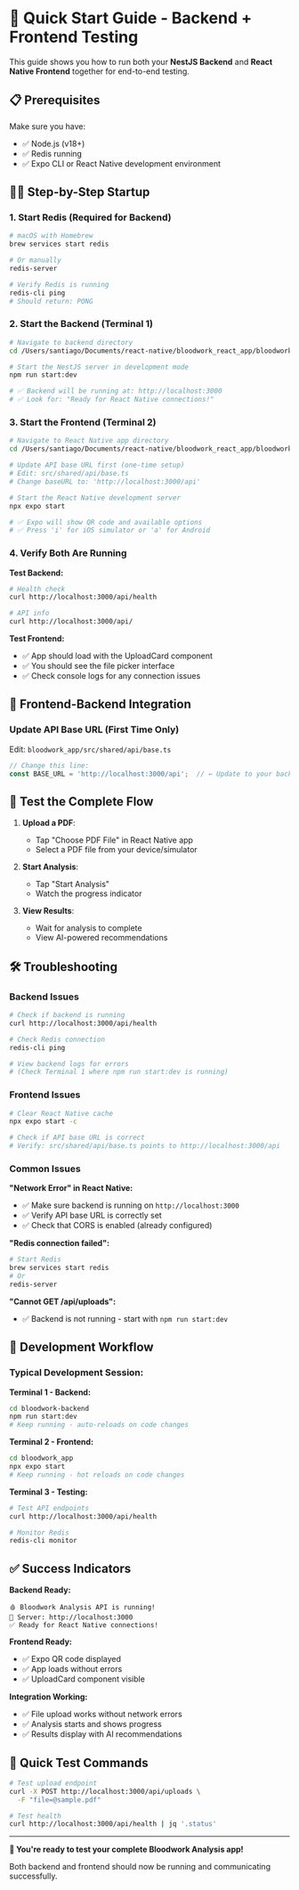 # 🚀 Quick Start Guide - Backend + Frontend Testing

This guide shows you how to run both your **NestJS Backend** and **React Native Frontend** together for end-to-end testing.

## 📋 Prerequisites

Make sure you have:
- ✅ Node.js (v18+)
- ✅ Redis running
- ✅ Expo CLI or React Native development environment

## 🏃‍♂️ Step-by-Step Startup

### 1. **Start Redis** (Required for Backend)
```bash
# macOS with Homebrew
brew services start redis

# Or manually
redis-server

# Verify Redis is running
redis-cli ping
# Should return: PONG
```

### 2. **Start the Backend** (Terminal 1)
```bash
# Navigate to backend directory
cd /Users/santiago/Documents/react-native/bloodwork_react_app/bloodwork-backend

# Start the NestJS server in development mode
npm run start:dev

# ✅ Backend will be running at: http://localhost:3000
# ✅ Look for: "Ready for React Native connections!"
```

### 3. **Start the Frontend** (Terminal 2)
```bash
# Navigate to React Native app directory
cd /Users/santiago/Documents/react-native/bloodwork_react_app/bloodwork_app

# Update API base URL first (one-time setup)
# Edit: src/shared/api/base.ts
# Change baseURL to: 'http://localhost:3000/api'

# Start the React Native development server
npx expo start

# ✅ Expo will show QR code and available options
# ✅ Press 'i' for iOS simulator or 'a' for Android
```

### 4. **Verify Both Are Running**

**Test Backend:**
```bash
# Health check
curl http://localhost:3000/api/health

# API info
curl http://localhost:3000/api/
```

**Test Frontend:**
- ✅ App should load with the UploadCard component
- ✅ You should see the file picker interface
- ✅ Check console logs for any connection issues

## 🔗 Frontend-Backend Integration

### Update API Base URL (First Time Only)

Edit: `bloodwork_app/src/shared/api/base.ts`
```typescript
// Change this line:
const BASE_URL = 'http://localhost:3000/api';  // ← Update to your backend URL
```

## 🧪 Test the Complete Flow

1. **Upload a PDF**: 
   - Tap "Choose PDF File" in React Native app
   - Select a PDF file from your device/simulator

2. **Start Analysis**:
   - Tap "Start Analysis" 
   - Watch the progress indicator

3. **View Results**:
   - Wait for analysis to complete
   - View AI-powered recommendations

## 🛠️ Troubleshooting

### Backend Issues
```bash
# Check if backend is running
curl http://localhost:3000/api/health

# Check Redis connection
redis-cli ping

# View backend logs for errors
# (Check Terminal 1 where npm run start:dev is running)
```

### Frontend Issues
```bash
# Clear React Native cache
npx expo start -c

# Check if API base URL is correct
# Verify: src/shared/api/base.ts points to http://localhost:3000/api
```

### Common Issues

**"Network Error" in React Native:**
- ✅ Make sure backend is running on `http://localhost:3000`
- ✅ Verify API base URL is correctly set
- ✅ Check that CORS is enabled (already configured)

**"Redis connection failed":**
```bash
# Start Redis
brew services start redis
# Or
redis-server
```

**"Cannot GET /api/uploads":**
- ✅ Backend is not running - start with `npm run start:dev`

## 📱 Development Workflow

### Typical Development Session:

**Terminal 1 - Backend:**
```bash
cd bloodwork-backend
npm run start:dev
# Keep running - auto-reloads on code changes
```

**Terminal 2 - Frontend:**
```bash
cd bloodwork_app  
npx expo start
# Keep running - hot reloads on code changes
```

**Terminal 3 - Testing:**
```bash
# Test API endpoints
curl http://localhost:3000/api/health

# Monitor Redis
redis-cli monitor
```

## ✅ Success Indicators

**Backend Ready:**
```
🩸 Bloodwork Analysis API is running!
📡 Server: http://localhost:3000
✅ Ready for React Native connections!
```

**Frontend Ready:**
- ✅ Expo QR code displayed
- ✅ App loads without errors
- ✅ UploadCard component visible

**Integration Working:**
- ✅ File upload works without network errors
- ✅ Analysis starts and shows progress
- ✅ Results display with AI recommendations

## 🎯 Quick Test Commands

```bash
# Test upload endpoint
curl -X POST http://localhost:3000/api/uploads \
  -F "file=@sample.pdf"

# Test health
curl http://localhost:3000/api/health | jq '.status'
```

---

**🎉 You're ready to test your complete Bloodwork Analysis app!**

Both backend and frontend should now be running and communicating successfully.
